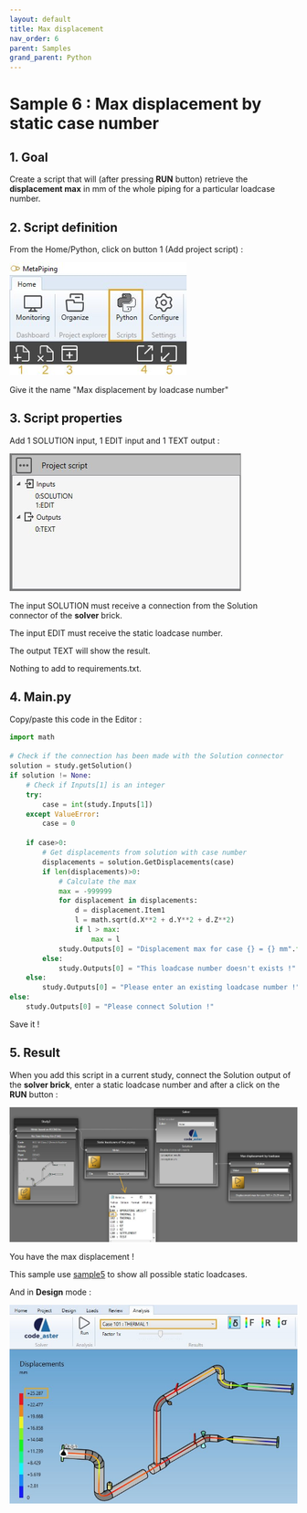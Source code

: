 ```yaml
---
layout: default
title: Max displacement
nav_order: 6
parent: Samples
grand_parent: Python
---
```


# Sample 6 : Max displacement by static case number

## 1. Goal

Create a script that will (after pressing **RUN** button) retrieve the **displacement max** in mm of the whole piping for a particular loadcase number.


## 2. Script definition

From the Home/Python, click on button 1 (Add project script) :

![Image](../../Images/PythonMenu.jpg)

Give it the name "Max displacement by loadcase number"

## 3. Script properties

Add 1 SOLUTION input, 1 EDIT input and 1 TEXT output :

![Image](../../Images/PythonSample6_1.jpg)

The input SOLUTION must receive a connection from the Solution connector of the **solver** brick.

The input EDIT must receive the static loadcase number.

The output TEXT will show the result.

Nothing to add to requirements.txt.

## 4. Main.py

Copy/paste this code in the Editor :

```python
import math

# Check if the connection has been made with the Solution connector
solution = study.getSolution()
if solution != None:
    # Check if Inputs[1] is an integer
    try:
        case = int(study.Inputs[1])
    except ValueError:
        case = 0
    
    if case>0:
        # Get displacements from solution with case number
        displacements = solution.GetDisplacements(case)
        if len(displacements)>0:
            # Calculate the max
            max = -999999
            for displacement in displacements:
                d = displacement.Item1
                l = math.sqrt(d.X**2 + d.Y**2 + d.Z**2)
                if l > max:
                    max = l
            study.Outputs[0] = "Displacement max for case {} = {} mm".format(case, round(max, 2))
        else:
            study.Outputs[0] = "This loadcase number doesn't exists !"
    else:
        study.Outputs[0] = "Please enter an existing loadcase number !"
else:
    study.Outputs[0] = "Please connect Solution !"
```

Save it !

## 5. Result

When you add this script in a current study, connect the Solution output of the **solver brick**, enter a static loadcase number and after a click on the **RUN** button :

![Image](../../Images/PythonSample6_2.jpg)

You have the max displacement !


This sample use [sample5](https://documentation.metapiping.com/Python/Samples/staticases.html) to show all possible static loadcases.

And in **Design** mode :

![Image](../../Images/PythonSample6_3.jpg)